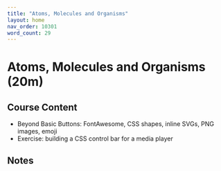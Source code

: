 ```yaml
---
title: "Atoms, Molecules and Organisms"
layout: home
nav_order: 10301
word_count: 29
---
```

# Atoms, Molecules and Organisms (20m)

## Course Content

- Beyond Basic Buttons: FontAwesome, CSS shapes, inline SVGs, PNG images, emoji
- Exercise: building a CSS control bar for a media player

## Notes













